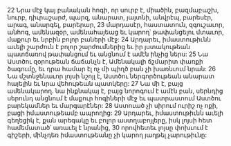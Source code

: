 22 Նրա մէջ կայ բանական հոգի, որ սուրբ է,
միածին, բազմաբաշխ,
նուրբ, դիւրաշարժ,
պարզ, անարատ,
յայտնի, անվրէպ,
բարեսէր, արագ, անարգել, բարերար,
23 մարդասէր, հաստատուն,
զգուշաւոր, անհոգ,
ամենազօր, ամենահայեաց
եւ կարող՝ թափանցելու մտաւոր, մաքուր եւ նրբին բոլոր բաների մէջ:
24 Արդարեւ, իմաստութիւնն աւելի շարժուն է բոլոր շարժումներից
եւ իր յստակութեան պատճառով թափանցում եւ անցնում է ամէն ինչից ներս:
25 Նա Աստծու զօրութեան ճաճանչն է,
Ամենակալի ճշմարիտ փառքի ծագումը,
եւ դրա համար էլ ոչ մի պիղծ բան չի խառնւում նրան:
26 Նա մշտնջենաւոր լոյսի նշոյլ է,
Աստծու ներգործութեան անարատ հայելին
եւ նրա վեհութեան պատկերը:
27 Նա մի է, բայց ամենակարող.
նա ինքնակայ է, բայց նորոգում է ամէն բան,
սերնդից սերունդ անցնում է մաքուր հոգիների մէջ
եւ պատրաստում Աստծու բարեկամներ եւ մարգարէներ:
28 Աստուած չի սիրում ուրիշ ոչ ոքի, բացի իմաստութեամբ ապրողից:
29 Արդարեւ, իմաստութիւնն աւելի գեղեցիկ է, քան արեգակը եւ բոլոր աստղաբոյլերը,
իսկ լոյսի հետ համեմատած՝ առաւել է նրանից,
30 որովհետեւ լոյսը փոխւում է գիշերի,
մինչդեռ իմաստութեանը չի կարող յաղթել չարութիւնը:

